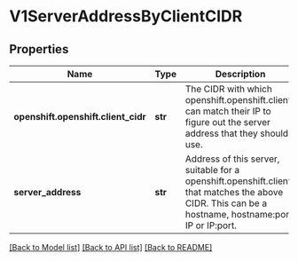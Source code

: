 # V1ServerAddressByClientCIDR

## Properties
Name | Type | Description | Notes
------------ | ------------- | ------------- | -------------
**openshift.openshift.client_cidr** | **str** | The CIDR with which openshift.openshift.clients can match their IP to figure out the server address that they should use. | 
**server_address** | **str** | Address of this server, suitable for a openshift.openshift.client that matches the above CIDR. This can be a hostname, hostname:port, IP or IP:port. | 

[[Back to Model list]](../README.md#documentation-for-models) [[Back to API list]](../README.md#documentation-for-api-endpoints) [[Back to README]](../README.md)


